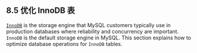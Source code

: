 ## 8.5 优化 InnoDB 表

[`InnoDB`](https://dev.mysql.com/doc/refman/8.0/en/innodb-storage-engine.html) is the storage engine that MySQL customers typically use in production databases where reliability and concurrency are important. `InnoDB` is the default storage engine in MySQL. This section explains how to optimize database operations for `InnoDB` tables. 